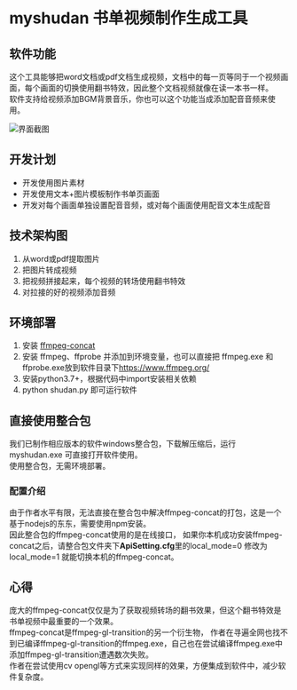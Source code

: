 # myshudan 书单视频制作生成工具  
## 软件功能  
这个工具能够把word文档或pdf文档生成视频，文档中的每一页等同于一个视频画面，每个画面的切换使用翻书特效，因此整个文档视频就像在读一本书一样。  
软件支持给视频添加BGM背景音乐，你也可以这个功能当成添加配音音频来使用。  

![界面截图](https://github.com/kjzysjk/myshudan/blob/main/case1.jpg)  

## 开发计划
- 开发使用图片素材
- 开发使用文本+图片模板制作书单页画面
- 开发对每个画面单独设置配音音频，或对每个画面使用配音文本生成配音

## 技术架构图
1) 从word或pdf提取图片
2) 把图片转成视频
3) 把视频拼接起来，每个视频的转场使用翻书特效
4) 对拉接的好的视频添加音频

## 环境部署
1) 安装 [ffmpeg-concat](https://github.com/transitive-bullshit/ffmpeg-concat)
2) 安装 ffmpeg、ffprobe 并添加到环境变量，也可以直接把 ffmpeg.exe 和 ffprobe.exe放到软件目录下<https://www.ffmpeg.org/>  
3) 安装python3.7+，根据代码中import安装相关依赖
4) python shudan.py 即可运行软件

## 直接使用整合包
我们已制作相应版本的软件windows整合包，下载解压缩后，运行 myshudan.exe 可直接打开软件使用。  
使用整合包，无需环境部署。  

### 配置介绍
由于作者水平有限，无法直接在整合包中解决ffmpeg-concat的打包，这是一个基于nodejs的东东，需要使用npm安装。  
因此整合包的ffmpeg-concat使用的是在线接口，
如果你本机成功安装ffmpeg-concat之后，请整合包文件夹下**ApiSetting.cfg**里的local_mode=0 修改为 local_mode=1 就能切换本机的ffmpeg-concat。  

## 心得
庞大的ffmpeg-concat仅仅是为了获取视频转场的翻书效果，但这个翻书特效是书单视频中最重要的一个效果。  
ffmpeg-concat是ffmpeg-gl-transition的另一个衍生物，
作者在寻遍全网也找不到已编译ffmpeg-gl-transition的ffmpeg.exe，自己也在尝试编译ffmpeg.exe中添加ffmpeg-gl-transition遭遇数次失败。  
作者在尝试使用cv opengl等方式来实现同样的效果，方便集成到软件中，减少软件复杂度。  

